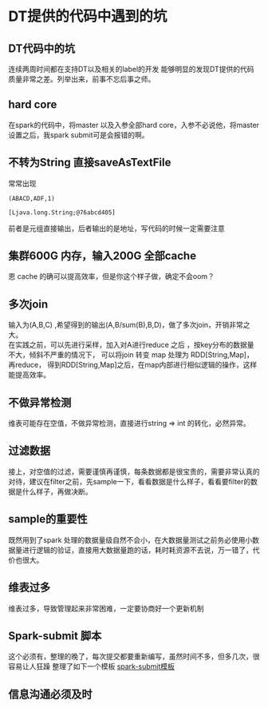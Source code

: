 # DT提供的代码中遇到的坑

## DT代码中的坑

连续两周时间都在支持DT以及相关的label的开发 能够明显的发现DT提供的代码质量非常之差。列举出来，前事不忘后事之师。

## hard core

在spark的代码中，将master 以及入参全部hard core，入参不必说他，将master 设置之后，我spark submit可是会报错的啊。

## 不转为String 直接saveAsTextFile

常常出现

```
(ABACD,ADF,1)

[Ljava.long.String;@76abcd405]
```

前者是元组直接输出，后者输出的是地址，写代码的时候一定需要注意

## 集群600G 内存，输入200G 全部cache

恩 cache 的确可以提高效率，但是你这个样子做，确定不会oom？

## 多次join

输入为(A,B,C) ,希望得到的输出(A,B/sum(B),B,D)，做了多次join，开销非常之大。\
在实践之前，可以先进行采样，加入对A进行reduce 之后 ，按key分布的数据量不大，倾斜不严重的情况下， 可以将join 转变 map 处理为 RDD\[String,Map]，再reduce， 得到RDD\[String,Map]之后，在map内部进行相似逻辑的操作，这样能提高效率。

## 不做异常检测

维表可能存在空值，不做异常检测，直接进行string => int 的转化，必然异常。

## 过滤数据

接上，对空值的过滤，需要谨慎再谨慎，每条数据都是很宝贵的，需要非常认真的对待，建议在filter之前，先sample一下，看看数据是什么样子，看看要filter的数据是什么样子，再做决断。

## sample的重要性

既然用到了spark 处理的数据量级自然不会小，在大数据量测试之前务必使用小数据量进行逻辑的验证，直接用大数据量跑的话，耗时耗资源不去说，万一错了，代价也很大。

## 维表过多

维表过多，导致管理起来非常困难，一定要协商好一个更新机制

## Spark-submit 脚本

这个必须有，整理的晚了，每次提交都要重新编写，虽然时间不多，但多几次，很容易让人狂躁 整理了如下一个模板 [spark-submit模板](https://github.com/Yao544303/shell/blob/master/java/spark\_submit.sh)

## 信息沟通必须及时
